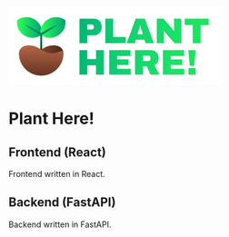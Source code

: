 ![Plant Here Logo](https://raw.githubusercontent.com/GeorgeBerdovskiy/plant-here/main/static/Logo.png)
# Plant Here!

## Frontend (React)
Frontend written in React.

## Backend (FastAPI)
Backend written in FastAPI.
